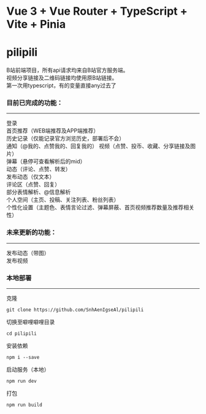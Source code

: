 # Vue 3 + Vue Router + TypeScript + Vite + Pinia

# pilipili

B站前端项目，所有api请求均来自B站官方服务端。  
视频分享链接及二维码链接均使用原B站链接。  
第一次用typescript，有的变量直接any过去了

### 目前已完成的功能：  
- - -
登录  
首页推荐（WEB端推荐及APP端推荐）  
历史记录（仅能记录官方浏览历史，部署后不会）  
通知（@我的、点赞我的、回复我的）
视频（点赞、投币、收藏、分享链接及图片）  
弹幕（悬停可查看解析后的mid）  
动态（评论、点赞、转发）  
发布动态（仅文本）  
评论区（点赞、回复）  
部分表情解析、@信息解析  
个人空间（主页、投稿、关注列表、粉丝列表）  
个性化设置（主题色、表情言论过滤、弹幕屏蔽、首页视频推荐数量及推荐相关性）  

### 未来更新的功能：  
- - -
发布动态（带图）  
发布视频  

### 本地部署  
- - -
克隆
```
git clone https://github.com/SnhAenIgseAl/pilipili
```
切换至噼哩噼哩目录
```
cd pilipili
```
安装依赖
```
npm i --save
```
启动服务（本地）
```
npm run dev
```
打包
```
npm run build
```